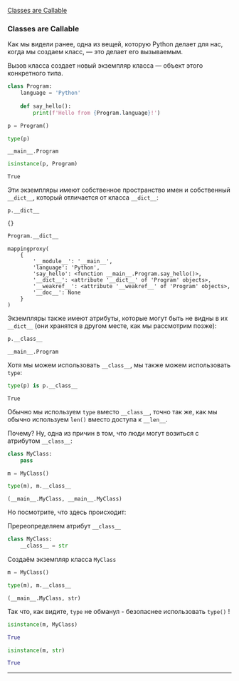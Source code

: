 [Classes are Callable](https://github.com/fbaptiste/python-deepdive/blob/main/Part%204/Section%2002%20-%20Classes/04%20-%20Classes%20are%20Callable.ipynb)

### Classes are Callable

Как мы видели ранее, одна из вещей, которую Python делает для нас, когда мы создаем класс, — это делает его вызываемым.

Вызов класса создает новый экземпляр класса — объект этого конкретного типа.

```Python
class Program:
    language = 'Python'
    
    def say_hello():
        print(f'Hello from {Program.language}!')
```

```Python
p = Program()
```

```Python
type(p)
```

```
__main__.Program
```

```Python
isinstance(p, Program)
```

```
True
```

Эти экземпляры имеют собственное пространство имен и собственный `__dict__`, который отличается от класса `__dict__`:

```Python
p.__dict__
```

```
{}
```

```Python
Program.__dict__
```

```
mappingproxy(
	{
		'__module__': '__main__',
        'language': 'Python',
        'say_hello': <function __main__.Program.say_hello()>,
        '__dict__': <attribute '__dict__' of 'Program' objects>,
        '__weakref__': <attribute '__weakref__' of 'Program' objects>,
        '__doc__': None
    }
)
```

Экземпляры также имеют атрибуты, которые могут быть не видны в их `__dict__` (они хранятся в другом месте, как мы рассмотрим позже):

```Python
p.__class__
```

```
__main__.Program
```

Хотя мы можем использовать `__class__`, мы также можем использовать `type`:

```Python
type(p) is p.__class__
```

```
True
```

Обычно мы используем `type` вместо `__class__`, точно так же, как мы обычно используем `len()` вместо доступа к `__len__`.

Почему? Ну, одна из причин в том, что люди могут возиться с атрибутом `__class__`:

```Python
class MyClass:
    pass
```

```Python
m = MyClass()
```

```Python
type(m), m.__class__
```

```
(__main__.MyClass, __main__.MyClass)
```

Но посмотрите, что здесь происходит:

Пререопределяем атрибут `__class__`
```Python
class MyClass:
    __class__ = str
```

Создаём экземпляр класса `MyClass`
```Python
m = MyClass()
```

```Python
type(m), m.__class__
```

```
(__main__.MyClass, str)
```

Так что, как видите, `type` не обманул - безопаснее использовать `type()` !

```Python
isinstance(m, MyClass)

True
```

```Python
isinstance(m, str)

True
```

---
